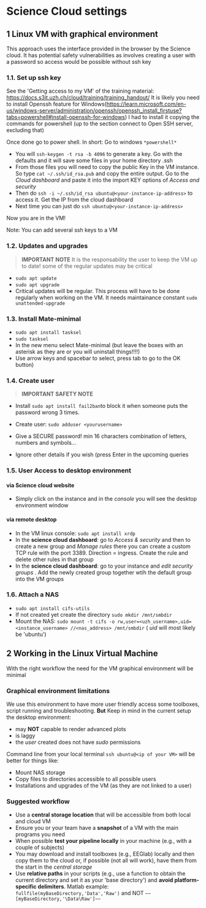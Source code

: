 # Science Cloud settings
 
## 1 Linux VM with graphical environment
This approach uses the interface provided in the browser by the Science cloud. It has potential safety vulnerabilities as involves creating a user with a password so access would be possible without ssh key

### 1.1. Set up ssh key
See the 'Getting access to my VM' of the training material: https://docs.s3it.uzh.ch/cloud/training/training_handout/
It is likely you need to install Openssh feature for Windows(https://learn.microsoft.com/en-us/windows-server/administration/openssh/openssh_install_firstuse?tabs=powershell#install-openssh-for-windows)
I had to install it copying the commands for powershell (up to the section connect to Open SSH server, excluding that) 

Once done go to power shell. In short: 
Go to windows `*powershell*`
- You will `ssh-keygen -t rsa -b 4096` to generate a key. Go with the defaults and it will save some files in your home directory .ssh
- From those files you will need to copy the public Key in the VM instance. So type  `cat ~/.ssh/id_rsa.pub` and copy the entire output. Go to the *Cloud dashboard* and paste it into the import KEY options of *Access and security*
- Then do `ssh -i ~/.ssh/id_rsa ubuntu@<your-instance-ip-address>` to access it. Get the IP from the cloud dashboard
- Next time you can just do `ssh ubuntu@<your-instance-ip-address>`

Now you are in the VM! 

Note: You can add several ssh keys to a VM

### 1.2. Updates and upgrades
> **IMPORTANT NOTE** 
It is the responsability the user to keep the VM up to date! some of the regular updates may be critical

- `sudo apt update` 
- `sudo apt upgrade`
- Critical updates will be regular. This process will have to be done regularly when working on the VM. It needs maintainance  constant `sudo unattended-upgrade`

### 1.3. Install Mate-minimal
- `sudo apt install tasksel`
- `sudo tasksel` 
- In the new menu select Mate-minimal (but leave the boxes with an asterisk as they are or you will uninstall things!!!!) 
- Use arrow keys and spacebar to select, press tab to go to the OK button)   

### 1.4. Create user 
 > **IMPORTANT SAFETY NOTE**  
- Install `sudo apt install fail2ban`to block it when someone puts the password wrong 3 times.
  
- Create user: `sudo adduser <yourusername>`
- Give a SECURE password! min 16 characters combination of letters, numbers and symbols...
- Ignore other details if you wish (press Enter in the upcoming queries
 

### 1.5. User Access to desktop environment
#### via Science cloud website
 - Simply click on the instance and in the *console* you will see the desktop environment window
#### via remote desktop 
 - In the VM linux console: `sudo apt install xrdp`
 - In the **science cloud dashboard**: go to *Access & security* and then to create a new group and *Manage rules* there you can create a custom TCP rule with the port 3389. Direction = ingress. Create the rule and delete other rules in that group
 - In the **science cloud dashboard**: go to your instance and *edit security groups* . Add the newly created group together wtih the default group into the VM groups

### 1.6. Attach a NAS
- `sudo apt install cifs-utils`
- If not created yet create the directory `sudo mkdir /mnt/smbdir`
- Mount the NAS: `sudo mount -t cifs -o rw,user=<uzh_username>,uid=<instance_username> //<nas_address> /mnt/smbdir` ( *uid* will most likely be 'ubuntu')


## 2 Working in the Linux Virtual Machine
With the right workflow the need for the VM graphical environment will be minimal

### Graphical environment limitations
We use this environment to have more user friendly access some toolboxes, script running and troubleshooting. 
**But** Keep in mind in the current setup the desktop environment:
- may **NOT** capable to render advanced plots
- is laggy
- the *user* created does not have *sudo* permissions

Command line from your local terminal `ssh ubuntu@<ip of your VM>` will be better for things like:

- Mount NAS storage
- Copy files to directories accessible to all possible users
- Installations and upgrades of the VM (as they are not linked to a user)

### Suggested workflow 
- Use a **central storage location** that will be accessible from both local and cloud VM
- Ensure you or your team have a **snapshot** of a VM with the main programs you need
- When possible **test your pipeline locally** in your machine (e.g., with a couple of subjects)
- You may download and install toolboxes (e.g., EEGlab) locally and then copy them to the cloud or, if possible (not all will work), have them from the start in the *central storage*
- Use **relative paths** in your scripts (e.g., use a function to obtain the current directory and set it as your 'base directory') and **avoid platform-specific delimiters**. Matlab example: `fullfile(myBaseDirectory,'Data','Raw')` and NOT `~~[myBaseDirectory,'\Data\Raw']~~`
 
 